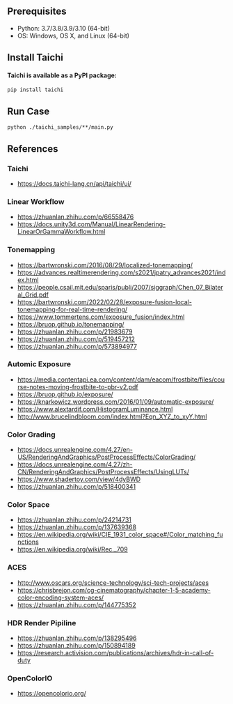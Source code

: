 ## Prerequisites
+ Python: 3.7/3.8/3.9/3.10 (64-bit)
+ OS: Windows, OS X, and Linux (64-bit)
## Install Taichi
#### Taichi is available as a PyPI package:
`pip install taichi`
## Run Case
`python ./taichi_samples/**/main.py`
## References
### Taichi
+ https://docs.taichi-lang.cn/api/taichi/ui/
### Linear Workflow
+ https://zhuanlan.zhihu.com/p/66558476
+ https://docs.unity3d.com/Manual/LinearRendering-LinearOrGammaWorkflow.html
### Tonemapping
+ https://bartwronski.com/2016/08/29/localized-tonemapping/
+ https://advances.realtimerendering.com/s2021/jpatry_advances2021/index.html
+ https://people.csail.mit.edu/sparis/publi/2007/siggraph/Chen_07_Bilateral_Grid.pdf
+ https://bartwronski.com/2022/02/28/exposure-fusion-local-tonemapping-for-real-time-rendering/
+ https://www.tommertens.com/exposure_fusion/index.html
+ https://bruop.github.io/tonemapping/
+ https://zhuanlan.zhihu.com/p/21983679
+ https://zhuanlan.zhihu.com/p/519457212
+ https://zhuanlan.zhihu.com/p/573894977
### Automic Exposure
+ https://media.contentapi.ea.com/content/dam/eacom/frostbite/files/course-notes-moving-frostbite-to-pbr-v2.pdf
+ https://bruop.github.io/exposure/
+ https://knarkowicz.wordpress.com/2016/01/09/automatic-exposure/
+ https://www.alextardif.com/HistogramLuminance.html
+ http://www.brucelindbloom.com/index.html?Eqn_XYZ_to_xyY.html
### Color Grading
+ https://docs.unrealengine.com/4.27/en-US/RenderingAndGraphics/PostProcessEffects/ColorGrading/
+ https://docs.unrealengine.com/4.27/zh-CN/RenderingAndGraphics/PostProcessEffects/UsingLUTs/
+ https://www.shadertoy.com/view/4dyBWD
+ https://zhuanlan.zhihu.com/p/518400341
### Color Space
+ https://zhuanlan.zhihu.com/p/24214731
+ https://zhuanlan.zhihu.com/p/137639368
+ https://en.wikipedia.org/wiki/CIE_1931_color_space#/Color_matching_functions
+ https://en.wikipedia.org/wiki/Rec._709
### ACES
+ http://www.oscars.org/science-technology/sci-tech-projects/aces
+ https://chrisbrejon.com/cg-cinematography/chapter-1-5-academy-color-encoding-system-aces/
+ https://zhuanlan.zhihu.com/p/144775352
### HDR Render Pipiline
+ https://zhuanlan.zhihu.com/p/138295496
+ https://zhuanlan.zhihu.com/p/150894189
+ https://research.activision.com/publications/archives/hdr-in-call-of-duty
### OpenColorIO
+ https://opencolorio.org/
